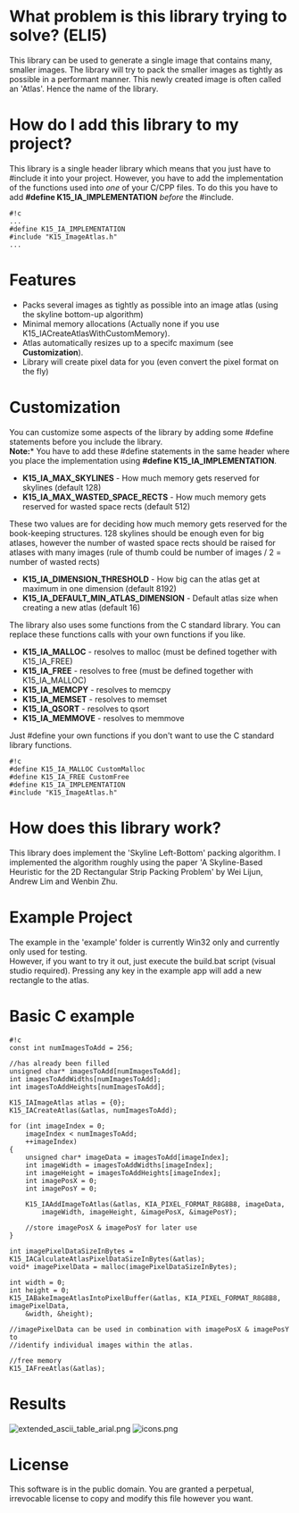 # What problem is this library trying to solve? (ELI5) #
This library can be used to generate a single image that contains many, smaller images. The library will try to pack the smaller images
as tightly as possible in a performant manner. This newly created image is often called an 'Atlas'. Hence the name of the library.  

# How do I add this library to my project? #
This library is a single header library which means that you just have to #include it into your project. However, you have to add the implementation
of the functions used into *one* of your C/CPP files. To do this you have to add **#define K15_IA_IMPLEMENTATION** *before* the #include.  


```
#!c
...
#define K15_IA_IMPLEMENTATION
#include "K15_ImageAtlas.h"
...
```

# Features
* Packs several images as tightly as possible into an image atlas (using the skyline bottom-up algorithm)
* Minimal memory allocations (Actually none if you use K15_IACreateAtlasWithCustomMemory).
* Atlas automatically resizes up to a specifc maximum (see **Customization**).
* Library will create pixel data for you (even convert the pixel format on the fly)  

# Customization
You can customize some aspects of the library by adding some #define statements before you include the library.  
**Note:*** You have to add these #define statements in the same header where you place the implementation
using **#define K15_IA_IMPLEMENTATION**.

* **K15_IA_MAX_SKYLINES** - How much memory gets reserved for skylines (default 128)
* **K15_IA_MAX_WASTED_SPACE_RECTS** - How much memory gets reserved for wasted space rects (default 512)

These two values are for deciding how much memory gets reserved for the book-keeping structures.
128 skylines should be enough even for big atlases, however the number of wasted space rects should be raised
for atlases with many images (rule of thumb could be number of images / 2 = number of wasted rects)

* **K15_IA_DIMENSION_THRESHOLD** - How big can the atlas get at maximum in one dimension (default 8192)
* **K15_IA_DEFAULT_MIN_ATLAS_DIMENSION** - Default atlas size when creating a new atlas (default 16)

The library also uses some functions from the C standard library. You can replace these functions calls
with your own functions if you like.

* **K15_IA_MALLOC** - resolves to malloc (must be defined together with K15_IA_FREE)
* **K15_IA_FREE** - resolves to free (must be defined together with K15_IA_MALLOC)
* **K15_IA_MEMCPY** - resolves to memcpy
* **K15_IA_MEMSET** - resolves to memset
* **K15_IA_QSORT** - resolves to qsort
* **K15_IA_MEMMOVE** - resolves to memmove

Just #define your own functions if you don't want to use the C standard library functions.

```
#!c
#define K15_IA_MALLOC CustomMalloc
#define K15_IA_FREE CustomFree
#define K15_IA_IMPLEMENTATION
#include "K15_ImageAtlas.h"
```

# How does this library work? #
This library does implement the 'Skyline Left-Bottom' packing algorithm. I implemented the algorithm roughly using the paper
'A Skyline-Based Heuristic for the 2D Rectangular Strip Packing Problem' by Wei Lijun, Andrew Lim and Wenbin Zhu. 

# Example Project #
The example in the 'example' folder is currently Win32 only and currently only used for testing.  
However, if you want to try it out, just execute the build.bat script (visual studio required).
Pressing any key in the example app will add a new rectangle to the atlas.  

# Basic C example #
```
#!c
const int numImagesToAdd = 256;

//has already been filled
unsigned char* imagesToAdd[numImagesToAdd];
int imagesToAddWidths[numImagesToAdd];
int imagesToAddHeights[numImagesToAdd];

K15_IAImageAtlas atlas = {0};
K15_IACreateAtlas(&atlas, numImagesToAdd);	

for (int imageIndex = 0;
	imageIndex < numImagesToAdd;
	++imageIndex)
{
	unsigned char* imageData = imagesToAdd[imageIndex];
	int imageWidth = imagesToAddWidths[imageIndex];
	int imageHeight = imagesToAddHeights[imageIndex];
	int imagePosX = 0;
	int imagePosY = 0;

	K15_IAAddImageToAtlas(&atlas, KIA_PIXEL_FORMAT_R8G8B8, imageData,
		imageWidth, imageHeight, &imagePosX, &imagePosY);

	//store imagePosX & imagePosY for later use
}

int imagePixelDataSizeInBytes = K15_IACalculateAtlasPixelDataSizeInBytes(&atlas);
void* imagePixelData = malloc(imagePixelDataSizeInBytes);

int width = 0;
int height = 0;
K15_IABakeImageAtlasIntoPixelBuffer(&atlas, KIA_PIXEL_FORMAT_R8G8B8, imagePixelData,
	&width, &height); 

//imagePixelData can be used in combination with imagePosX & imagePosY to
//identify individual images within the atlas.

//free memory 
K15_IAFreeAtlas(&atlas);
```

# Results #
![extended_ascii_table_arial.png](https://bitbucket.org/repo/RL5dzp/images/2549034388-extended_ascii_table_arial.png) ![icons.png](https://bitbucket.org/repo/RL5dzp/images/3521530839-icons.png)
# License #
This software is in the public domain. You are granted a perpetual, irrevocable license to copy
and modify this file however you want.